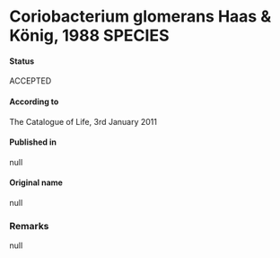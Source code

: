 # Coriobacterium glomerans Haas & König, 1988 SPECIES

#### Status
ACCEPTED

#### According to
The Catalogue of Life, 3rd January 2011

#### Published in
null

#### Original name
null

### Remarks
null